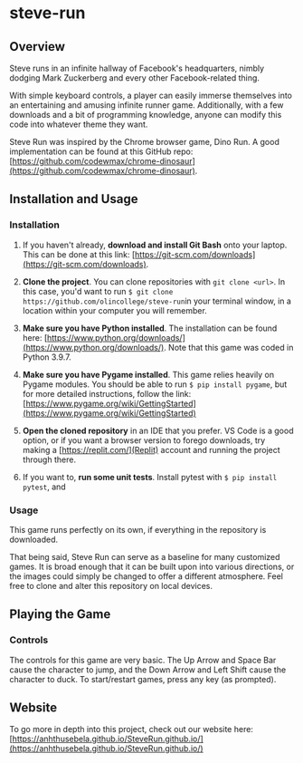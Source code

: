 # steve-run

## Overview

Steve runs in an infinite hallway of Facebook's headquarters, nimbly dodging Mark Zuckerberg and every other Facebook-related thing.

With simple keyboard controls, a player can easily immerse themselves into an entertaining and amusing infinite runner game. Additionally, with a few downloads and a bit of programming knowledge, anyone can modify this code into whatever theme they want.

Steve Run was inspired by the Chrome browser game, Dino Run. A good implementation can be found at this GitHub repo: [https://github.com/codewmax/chrome-dinosaur](https://github.com/codewmax/chrome-dinosaur).

## Installation and Usage

### Installation

1. If you haven't already, **download and install Git Bash** onto your laptop. This can be done at this link: [https://git-scm.com/downloads](https://git-scm.com/downloads).

2. **Clone the project**. You can clone repositories with `git clone <url>`. In this case, you'd want to run `$ git clone https://github.com/olincollege/steve-run`in your terminal window, in a location within your computer you will remember.

3. **Make sure you have Python installed**. The installation can be found here: [https://www.python.org/downloads/](https://www.python.org/downloads/). Note that this game was coded in Python 3.9.7.

4. **Make sure you have Pygame installed**. This game relies heavily on Pygame modules. You should be able to run `$ pip install pygame`, but for more detailed instructions, follow the link: [https://www.pygame.org/wiki/GettingStarted](https://www.pygame.org/wiki/GettingStarted)

5. **Open the cloned repository** in an IDE that you prefer. VS Code is a good option, or if you want a browser version to forego downloads, try making a [https://replit.com/](Replit) account and running the project through there.

6. If you want to, **run some unit tests**. Install pytest with `$ pip install pytest`, and 

### Usage

This game runs perfectly on its own, if everything in the repository is downloaded.

That being said, Steve Run can serve as a baseline for many customized games. It is broad enough that it can be built upon into various directions, or the images could simply be changed to offer a different atmosphere. Feel free to clone and alter this repository on local devices.

## Playing the Game

### Controls

The controls for this game are very basic. The Up Arrow and Space Bar cause the character to jump, and the Down Arrow and Left Shift cause the character to duck. To start/restart games, press any key (as prompted).

## Website

To go more in depth into this project, check out our website here: [https://anhthusebela.github.io/SteveRun.github.io/](https://anhthusebela.github.io/SteveRun.github.io/)
